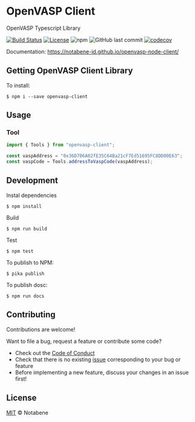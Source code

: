 # OpenVASP Client

OpenVASP Typescript Library

[![Build Status](https://github.com/notabene-id/openvasp-node-client/workflows/build/badge.svg)](https://github.com/notabene-id/openvasp-node-client/actions)
[![License](https://img.shields.io/github/license/notabene-id/openvasp-node-client.svg?color=blue)](./LICENSE.md)
![npm](https://img.shields.io/npm/v/openvasp-client)
![GitHub last commit](https://img.shields.io/github/last-commit/notabene-id/openvasp-node-client)
[![codecov](https://codecov.io/gh/Notabene-id/openvasp-node-client/branch/master/graph/badge.svg)](https://codecov.io/gh/Notabene-id/openvasp-node-client)

Documentation: https://notabene-id.github.io/openvasp-node-client/

## Getting OpenVASP Client Library

To install:

```
$ npm i --save openvasp-client
```

## Usage

### Tool

```javascript
import { Tools } from "openvasp-client";

const vaspAddress = "0x36D706A02fE35C64Ba21cF7Ed51695FC8DD00E63";
const vaspCode = Tools.addressToVaspCode(vaspAddress);
```

## Development

Instal dependencies

```
$ npm install
```

Build

```
$ npm run build
```

Test

```
$ npm test
```

To publish to NPM:

```
$ pika publish
```

To publish dosc:

```
$ npm run docs
```

## Contributing

Contributions are welcome!

Want to file a bug, request a feature or contribute some code?

- Check out the [Code of Conduct](./CODE_OF_CONDUCT.md)
- Check that there is no existing [issue](https://github.com/Notabene-id/openvasp-node-client/issues) corresponding to your bug or feature
- Before implementing a new feature, discuss your changes in an issue first!

## License

[MIT](./LICENSE.md) © Notabene
